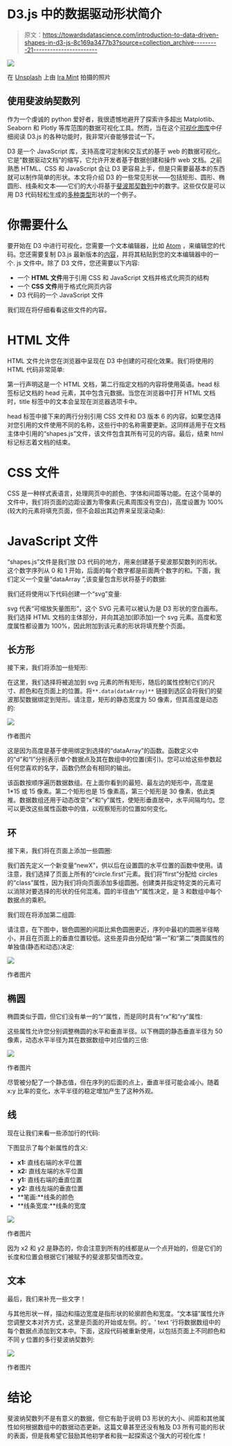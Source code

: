 # D3.js 中的数据驱动形状简介

> 原文：<https://towardsdatascience.com/introduction-to-data-driven-shapes-in-d3-js-8c169a3477b3?source=collection_archive---------21----------------------->

![](img/c263603eeafb6c1e4dbd50f057e7743a.png)

在 [Unsplash](https://unsplash.com/s/photos/fibonacci?utm_source=unsplash&utm_medium=referral&utm_content=creditCopyText) 上由 [Ira Mint](https://unsplash.com/@iramint?utm_source=unsplash&utm_medium=referral&utm_content=creditCopyText) 拍摄的照片

## 使用**斐波纳契数列**

作为一个虔诚的 python 爱好者，我很遗憾地避开了探索许多超出 Matplotlib、Seaborn 和 Plotly 等库范围的数据可视化工具。然而，当在这个[可视化图库](https://observablehq.com/@d3/gallery)中仔细阅读 D3.js 的各种功能时，我非常兴奋能够尝试一下。

D3 是一个 JavaScript 库，支持高度可定制和交互式的基于 web 的数据可视化。它是“数据驱动文档”的缩写，它允许开发者基于数据创建和操作 web 文档。之前熟悉 HTML、CSS 和 JavaScript 会让 D3 更容易上手，但是只需要最基本的东西就可以制作简单的形状。本文将介绍 D3 的一些常见形状——包括矩形、圆形、椭圆形、线条和文本——它们的大小将基于[斐波那契数列](https://en.wikipedia.org/wiki/Fibonacci_number)中的数字。这些仅仅是可以用 D3 代码轻松生成的[多种类型](https://www.d3-graph-gallery.com/graph/shape.html)形状的一个例子。

# 你需要什么

要开始在 D3 中进行可视化，您需要一个文本编辑器，比如 [Atom](https://atom.io/) ，来编辑您的代码。您还需要复制 D3.js 最新版本的[内容](https://d3js.org/d3.v6.js)，并将其粘贴到您的文本编辑器中的一个. js 文件中。除了 D3 文件，您还需要以下内容:

*   一个 **HTML 文件**用于引用 CSS 和 JavaScript 文档并格式化网页的结构
*   一个 **CSS 文件**用于格式化网页内容
*   D3 代码的一个 JavaScript 文件

我们现在将仔细看看这些文件的内容。

# HTML 文件

HTML 文件允许您在浏览器中呈现在 D3 中创建的可视化效果。我们将使用的 HTML 代码非常简单:

第一行声明这是一个 HTML 文档，第二行指定文档的内容将使用英语。head 标签标记文档的 head 元素，其中包含元数据。当您在浏览器中打开 HTML 文档时，title 标签中的文本会呈现在浏览器选项卡中。

head 标签中接下来的两行分别引用 CSS 文件和 D3 版本 6 的内容。如果您选择对您引用的文件使用不同的名称，这些行中的名称需要更新。这同样适用于在文档主体中引用的“shapes.js”文件，该文件包含其所有可见的内容。最后，结束 html 标记标志着文档的结束。

# CSS 文件

CSS 是一种样式表语言，处理网页中的颜色、字体和间距等功能。在这个简单的文件中，我们将页面的边距设置为零像素(元素周围没有空白)，高度设置为 100%(较大的元素将填充页面，但不会超出其边界来呈现滚动条):

# JavaScript 文件

“shapes.js”文件是我们放 D3 代码的地方，用来创建基于斐波那契数列的形状。这个数字序列从 0 和 1 开始，后面的每个数字都是前面两个数字的和。下面，我们定义一个变量“dataArray ”,该变量包含形状将基于的数据:

我们还将使用以下代码创建一个“svg”变量:

svg 代表“可缩放矢量图形”，这个 SVG 元素可以被认为是 D3 形状的空白画布。我们选择 HTML 文档的主体部分，并向其追加(即添加)一个 svg 元素。高度和宽度属性都设置为 100%，因此附加到该元素的形状将填充整个页面。

## 长方形

接下来，我们将添加一些矩形:

在这里，我们选择将被追加到 svg 元素的所有矩形，随后的属性控制它们的尺寸、颜色和在页面上的位置。将`**.data(dataArray)**` 链接到选区会将我们的斐波那契数据绑定到矩形。请注意，矩形的静态宽度为 50 像素，但其高度是动态的:

![](img/1a622f72cf349266acc70d182602ac13.png)

作者图片

这是因为高度是基于使用绑定到选择的“dataArray”的函数。函数定义中的“d”和“I”分别表示单个数据点及其在数组中的位置(索引)。您可以给这些参数起任何您喜欢的名字，函数仍然会有相同的输出。

该函数按顺序遍历数据数组。在上面你看到的最短、最左边的矩形中，高度是 1*15 或 15 像素。第二个矩形也是 15 像素高，第三个矩形是 30 像素，依此类推。数据数组还用于动态改变“x”和“y”属性，使矩形垂直居中，水平间隔均匀。您可以更改这些属性函数中的值，以观察矩形的位置如何变化。

## 环

接下来，我们将在页面上添加一些圆圈:

我们首先定义一个新变量“newX”，供以后在设置圆的水平位置的函数中使用。请注意，我们选择了页面上所有的“circle.first”元素。我们将“first”分配给 circles 的“class”属性，因为我们将向页面添加多组圆圈。创建类并指定特定类的元素可以消除对要选择的形状的任何混淆。圆的半径由“r”属性决定，是 3 和数组中每个数据点的乘积。

我们现在将添加第二组圆:

请注意，在下图中，银色圆圈的间距比紫色圆圈更近，序列中最初的圆圈半径略小，并且在页面上的垂直位置较低。这些差异由分配给“第一”和“第二”类圆属性的单独值(静态和动态)决定:

![](img/2617a6e662900b4145e4d35c16f158a9.png)

作者图片

## 椭圆

椭圆类似于圆，但它们没有单一的“r”属性，而是同时具有“rx”和“ry”属性:

这些属性允许您分别调整椭圆的水平和垂直半径。以下椭圆的静态垂直半径为 50 像素，动态水平半径为其在数据数组中对应值的三倍:

![](img/561353fb5dacd2e5543f6faec46b528f.png)

作者图片

尽管被分配了一个静态值，但在序列的后面的点上，垂直半径可能会减小。随着 x:y 比率的变化，水平半径的稳定增加产生了这种外观。

## 线

现在让我们来看一些添加行的代码:

下图显示了每个新属性的含义:

*   **x1:** 直线右端的水平位置
*   **x2:** 直线左端的水平位置
*   **y1:** 直线右端的垂直位置
*   **y2:** 直线左端的垂直位置
*   **笔画:**线条的颜色
*   **线条宽度:**线条的宽度

![](img/c2953748a9456d56a2197c15ff3065d9.png)

作者图片

因为 x2 和 y2 是静态的，你会注意到所有的线都是从一个点开始的，但是它们的长度和位置会根据它们被赋予的斐波那契值而改变。

## 文本

最后，我们来补充一些文字！

与其他形状一样，描边和描边宽度是指形状的轮廓颜色和宽度。“文本锚”属性允许您调整文本对齐方式，这里是页面的开始或左侧。的’。' text '行将数据数组中的每个数据点添加到文本中。下面，这段代码被重新使用，以包括页面上不同颜色和不同 y 位置的多行斐波纳契数列:

![](img/4effef930298d323493e7f5647fd6f21.png)

作者图片

# 结论

斐波纳契数列不是有意义的数据，但它有助于说明 D3 形状的大小、间距和其他属性如何根据数组中的数据动态更新。这篇文章甚至还没有触及 D3 所有可能的形状的表面，但是我希望它鼓励其他初学者和我一起探索这个强大的可视化库！